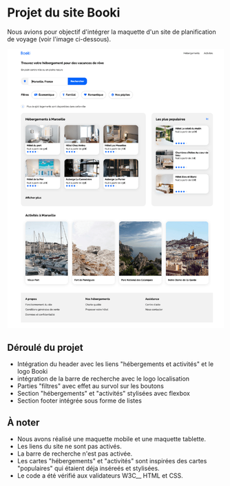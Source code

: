 # Projet du site Booki 

Nous avions pour objectif d'intégrer la maquette d'un site de planification de voyage (voir l'image ci-dessous). 

![image](https://github.com/jojokudo/Site-Booki/blob/main/Capture%20d%E2%80%99e%CC%81cran%202023-12-25%20a%CC%80%2023.53.35.png)

## Déroulé du projet 

- Intégration du header avec les liens "hébergements et activités" et le logo Booki
- intégration de la barre de recherche avec le logo localisation
- Parties "filtres" avec effet au survol sur les boutons
- Section "hébergements" et "activités" stylisées avec flexbox
- Section footer intégrée sous forme de listes 

## À noter 

- Nous avons réalisé une maquette mobile et une maquette tablette.
- Les liens du site ne sont pas activés.
- La barre de recherche n'est pas activée.
- Les cartes "hébergements" et "activités" sont inspirées des cartes "populaires" qui étaient déja inséreés et stylisées.
- Le code a été vérifié aux validateurs W3C__ HTML et CSS.




